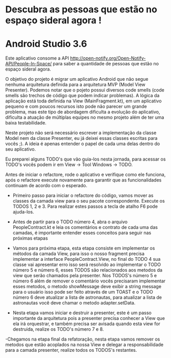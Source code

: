 # Descubra as pessoas que estão no espaço sideral agora !

# Android Studio 3.6

Este aplicativo consome a API http://open-notify.org/Open-Notify-API/People-In-Space/ para saber a quantidade de pessoas que estão no espaço sideral agora.

O objetivo do projeto é migrar um aplicativo Android que não segue nenhuma arquitetura definida para a arquitetura MVP (Model View Presenter). Podemos notar que o pojeto possui diversos code smells (code smells são trechos de código que podem indicar problemas). A lógica da aplicação está toda definida na View (MainFragment.kt), em um aplicativo pequeno e com poucos recursos isto pode não parecer um grande problema, mas este tipo de abordagem dificulta a evolução do aplicativo, dificulta a atuação de múltiplas equipes no mesmo projeto além de ter uma baixa testabilidade. 

Neste projeto não será necessário escrever a implementação da classe Model nem da classe Presenter, eu já deixei essas classes escritas para vocês ;). A ideia é apenas entender o papel de cada uma delas dentro do seu aplicativo.

Eu preparei alguns TODO's que vão guia-los nesta jornada, para acessar os TODO's vocês podem ir em View -> Tool Windows -> TODO.

Antes de iniciar o refactore, rode o aplicativo e verifique como ele funciona, após o refactore execute novamente para garantir que as funcionalidades continuam de acordo com o esperado. 

- Primeiro passo para iniciar o refactore do código, vamos mover as classes da camada view para o seu pacote correspondente. Execute os TODOS 1, 2 e 3. Para realizar estes passos a tecla de atalho F6 pode ajuda-los. 

- Antes de partir para o TODO número 4, abra o arquivo PeopleContract.kt e leia os comentários e contrato de cada uma das camadas, é importante entender esses conceitos para seguir nas próximas etapas 

- Vamos para próxima etapa, esta etapa consiste em implementar os métodos da camada View, para isso o nosso fragment precisa implementar a interface PeopleContract.View, no final do TODO 4 sua classe vai apresentar erro isso será resolvido ao implementar o TODO número 5 e número 6, esses TODOS são relacionados aos metodos da view que serão chamados pela presenter. Nos TODOS's número 5 e número 6 além de remover o comentário vocês precisaram implementar esses metodos, o metodo showMessage deve exibir a string message para o usuário isso pode ser feito através de um TOAST e o TODO número 6 deve atualizar a lista de astronautas, para atualizar a lista de astronautas você deve chamar o metodo adapter.setData. 

- Nesta etapa vamos iniciar e destruir a presenter, este é um passo importante da arquitetura pois a presenter precisa conhecer a View que ela irá orquestrar, e também precisa ser avisada quando esta view for destruida, realize os TODO's número 7 e 8.

-Chegamos na etapa final da refatoração, nesta etapa vamos remover os metodos que estão acoplados na nossa View e delegar a responsabilidade para a camada presenter, realize todos os TODOS's restantes. 










